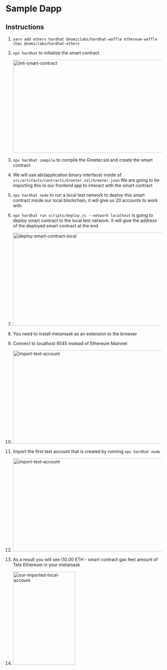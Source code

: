 # Sample Dapp

## Instructions

1. `yarn add ethers hardhat @nomiclabs/hardhat-waffle ethereum-waffle chai @nomiclabs/hardhat-ethers`

2. `npx hardhat` to initialize the smart contract

   <img width="600" height="300" alt="init-smart-contract" src="https://user-images.githubusercontent.com/7993238/120114566-5de60200-c188-11eb-8f27-2db46f74b22f.png">

3. `npx hardhat compile` to compile the Greeter.sol and create the smart contract
4. We will use abi(application binary interface) inside of `src/artifacts/contracts/Greeter.sol/Greeter.json`
   We are going to be importing this to our frontend app to interact with the smart contract

5. `npx hardhat node` to run a local test network
   to deploy this smart contract inside our local blockchain, it will give us 20 accounts to work with

6. `npx hardhat run scripts/deploy.js --network localhost` is going to deploy smart contract to the local test network. It will give the address of the deployed smart contract at the end
7.  <img width="600" height="300" alt="deploy-smart-contract-local" src="https://user-images.githubusercontent.com/7993238/120114517-2bd4a000-c188-11eb-9cae-4303e28b8491.png">
8. You need to install metamask as an extension to the browser
9. Connect to localhost 8545 instead of Ethereum Mainnet
10. <img width="600" height="300" alt="import-test-account" src="https://user-images.githubusercontent.com/7993238/120114746-478c7600-c189-11eb-8372-e84d534c27d2.png">
11. Import the first test account that is created by running `npx hardhat node`
12. <img width="600" height="300" alt="import-test-account" src="https://user-images.githubusercontent.com/7993238/120114746-478c7600-c189-11eb-8372-e84d534c27d2.png">
13.  As a result you will see (10.00 ETH - smart contract gas fee) amount of Tets Ethereum in your metamask
14.  <img width="200" height="300" alt="our-imported-local-account" src="https://user-images.githubusercontent.com/7993238/120114812-90442f00-c189-11eb-8d5e-9507f6788006.png">



